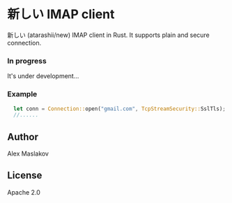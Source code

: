 新しい IMAP client
================================================

新しい (atarashii/new) IMAP client in Rust. It supports plain and secure connection.

### In progress
It's under development...


### Example
```rust
  let conn = Connection::open("gmail.com", TcpStreamSecurity::SslTls);
  //......
```


## Author
Alex Maslakov

## License
Apache 2.0